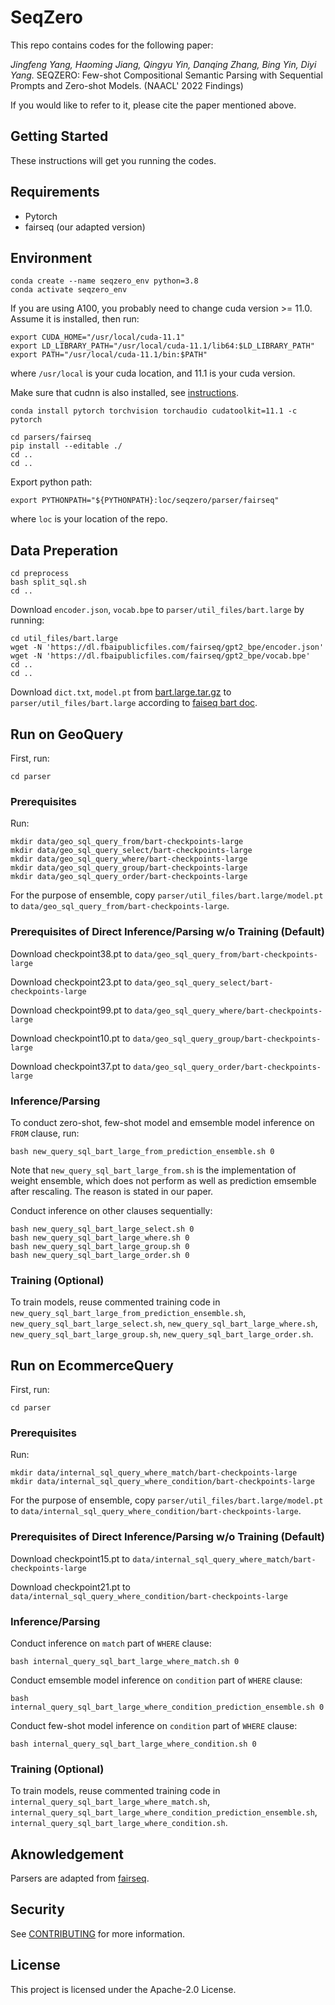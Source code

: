 # SeqZero

This repo contains codes for the following paper: 

*Jingfeng Yang, Haoming Jiang, Qingyu Yin, Danqing Zhang, Bing Yin, Diyi Yang.* SEQZERO: Few-shot Compositional Semantic Parsing with Sequential Prompts and Zero-shot Models. (NAACL' 2022 Findings)

If you would like to refer to it, please cite the paper mentioned above. 


## Getting Started
These instructions will get you running the codes.

## Requirements
* Pytorch 
* fairseq (our adapted version)

## Environment

```
conda create --name seqzero_env python=3.8
conda activate seqzero_env
```

If you are using A100, you probably need to change cuda version >= 11.0. Assume it is installed, then run:
```
export CUDA_HOME="/usr/local/cuda-11.1" 
export LD_LIBRARY_PATH="/usr/local/cuda-11.1/lib64:$LD_LIBRARY_PATH" 
export PATH="/usr/local/cuda-11.1/bin:$PATH"
```
where `/usr/local` is your cuda location, and 11.1 is your cuda version. 

Make sure that cudnn is also installed, see [instructions](https://docs.nvidia.com/deeplearning/cudnn/install-guide/index.html#installlinux-tar).

```
conda install pytorch torchvision torchaudio cudatoolkit=11.1 -c pytorch
```

```
cd parsers/fairseq 
pip install --editable ./ 
cd .. 
cd ..
```

Export python path:
```
export PYTHONPATH="${PYTHONPATH}:loc/seqzero/parser/fairseq"
```
where `loc` is your location of the repo.

## Data Preperation
```
cd preprocess 
bash split_sql.sh 
cd .. 
```

Download `encoder.json`, `vocab.bpe` to `parser/util_files/bart.large` by running:
```
cd util_files/bart.large
wget -N 'https://dl.fbaipublicfiles.com/fairseq/gpt2_bpe/encoder.json' 
wget -N 'https://dl.fbaipublicfiles.com/fairseq/gpt2_bpe/vocab.bpe' 
cd .. 
cd ..
```

Download `dict.txt`, `model.pt` from [bart.large.tar.gz](https://dl.fbaipublicfiles.com/fairseq/models/bart.large.tar.gz) to `parser/util_files/bart.large` according to [faiseq bart doc](https://github.com/facebookresearch/fairseq/blob/main/examples/bart/README.md). 

## Run on GeoQuery

First, run:
```
cd parser
```

### Prerequisites
Run:
```
mkdir data/geo_sql_query_from/bart-checkpoints-large 
mkdir data/geo_sql_query_select/bart-checkpoints-large 
mkdir data/geo_sql_query_where/bart-checkpoints-large 
mkdir data/geo_sql_query_group/bart-checkpoints-large 
mkdir data/geo_sql_query_order/bart-checkpoints-large 
```
For the purpose of ensemble, copy `parser/util_files/bart.large/model.pt` to `data/geo_sql_query_from/bart-checkpoints-large`.

### Prerequisites of Direct Inference/Parsing w/o Training (Default)
Download checkpoint38.pt to `data/geo_sql_query_from/bart-checkpoints-large`

Download checkpoint23.pt to `data/geo_sql_query_select/bart-checkpoints-large`

Download checkpoint99.pt to `data/geo_sql_query_where/bart-checkpoints-large`

Download checkpoint10.pt to `data/geo_sql_query_group/bart-checkpoints-large`

Download checkpoint37.pt to `data/geo_sql_query_order/bart-checkpoints-large`

### Inference/Parsing 
To conduct zero-shot, few-shot model and emsemble model inference on `FROM` clause, run:
```
bash new_query_sql_bart_large_from_prediction_ensemble.sh 0
```
Note that `new_query_sql_bart_large_from.sh` is the implementation of weight ensemble, which does not perform as well as prediction emsemble after rescaling. The reason is stated in our paper.

Conduct inference on other clauses sequentially:
```
bash new_query_sql_bart_large_select.sh 0 
bash new_query_sql_bart_large_where.sh 0 
bash new_query_sql_bart_large_group.sh 0 
bash new_query_sql_bart_large_order.sh 0
```

### Training (Optional)
To train models, reuse commented training code in `new_query_sql_bart_large_from_prediction_ensemble.sh`, `new_query_sql_bart_large_select.sh`, `new_query_sql_bart_large_where.sh`, `new_query_sql_bart_large_group.sh`, `new_query_sql_bart_large_order.sh`.

## Run on EcommerceQuery

First, run:
```
cd parser
```

### Prerequisites
Run:
```
mkdir data/internal_sql_query_where_match/bart-checkpoints-large 
mkdir data/internal_sql_query_where_condition/bart-checkpoints-large 
```
For the purpose of ensemble, copy `parser/util_files/bart.large/model.pt` to `data/internal_sql_query_where_condition/bart-checkpoints-large`.

### Prerequisites of Direct Inference/Parsing w/o Training (Default)
Download checkpoint15.pt to `data/internal_sql_query_where_match/bart-checkpoints-large`

Download checkpoint21.pt to `data/internal_sql_query_where_condition/bart-checkpoints-large`

### Inference/Parsing 
Conduct inference on `match` part of `WHERE` clause:
```
bash internal_query_sql_bart_large_where_match.sh 0
```

Conduct emsemble model inference on `condition` part of `WHERE` clause:
```
bash internal_query_sql_bart_large_where_condition_prediction_ensemble.sh 0
```

Conduct few-shot model inference on `condition` part of `WHERE` clause:
```
bash internal_query_sql_bart_large_where_condition.sh 0
```
### Training (Optional)
To train models, reuse commented training code in `internal_query_sql_bart_large_where_match.sh`, `internal_query_sql_bart_large_where_condition_prediction_ensemble.sh`, `internal_query_sql_bart_large_where_condition.sh`.


## Aknowledgement

Parsers are adapted from [fairseq](https://github.com/pytorch/fairseq).

## Security

See [CONTRIBUTING](CONTRIBUTING.md#security-issue-notifications) for more information.

## License

This project is licensed under the Apache-2.0 License.

